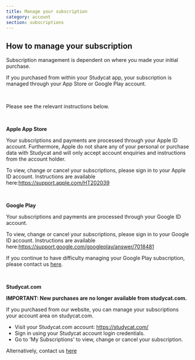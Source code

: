 ```yaml
---
title: Manage your subscription
category: account
section: subscriptions
---
```

## How to manage your subscription


Subscription management is dependent on where you made your initial purchase.


If you purchased from within your Studycat app, your subscription is managed through your App Store or Google Play account.


 


Please see the relevant instructions below.


 


**Apple App Store**


Your subscriptions and payments are processed through your Apple ID account. Furthermore, Apple do not share any of your personal or purchase data with Studycat and will only accept account enquiries and instructions from the account holder.


To view, change or cancel your subscriptions, please sign in to your Apple ID account. Instructions are available here:<https://support.apple.com/HT202039>


 


**Google Play**


Your subscriptions and payments are processed through your Google ID account.


To view, change or cancel your subscriptions, please sign in to your Google ID account. Instructions are available here:<https://support.google.com/googleplay/answer/7018481>


If you continue to have difficulty managing your Google Play subscription, please contact us [here](https://help.studycat.com/hc/en-us/requests/new).


 


**Studycat.com**


**IMPORTANT: New purchases are no longer available from studycat.com.**


If you purchased from our website, you can manage your subscriptions your account area on studycat.com.


* Visit your Studycat.com account: <https://studycat.com/>
* Sign in using your Studycat account login credentials.
* Go to 'My Subscriptions' to view, change or cancel your subscription.


Alternatively, contact us [here](https://help.studycat.com/hc/en-us/requests/new)